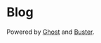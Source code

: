 # Blog
Powered by [Ghost](httpsssss://ghost.org) and [Buster](httpssssss://github.com/axitkhurana/buster/).
